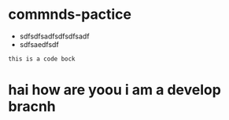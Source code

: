 # commnds-pactice

- sdfsdfsadfsdfsdfsadf
- sdfsaedfsdf


```
this is a code bock
```

# hai how are yoou i am a develop bracnh
